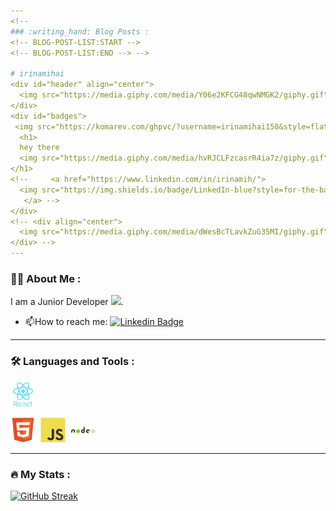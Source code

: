 ```yaml
---
<!-- 
### :writing_hand: Blog Posts :
<!-- BLOG-POST-LIST:START -->
<!-- BLOG-POST-LIST:END --> -->

# irinamihai
<div id="header" align="center">
  <img src="https://media.giphy.com/media/Y06e2KFCG48qwNMGK2/giphy.gif" width="100"/>
</div>
<div id="badges">
 <img src="https://komarev.com/ghpvc/?username=irinamihai150&style=flat-square&color=blue" alt=""/>
  <h1>
  hey there
  <img src="https://media.giphy.com/media/hvRJCLFzcasrR4ia7z/giphy.gif" width="30px"/>
</h1>
<!--     <a href="https://www.linkedin.com/in/irinamih/">
  <img src="https://img.shields.io/badge/LinkedIn-blue?style=for-the-badge&logo=linkedin&logoColor=white" alt="LinkedIn Badge"/>
   </a> -->
</div>
<!-- <div align="center">
  <img src="https://media.giphy.com/media/dWesBcTLavkZuG35MI/giphy.gif" width="600" height="300"/>
</div> -->
---
```


### :woman_technologist: About Me :

I am a Junior Developer <img src="https://media.giphy.com/media/scZPhLqaVOM1qG4lT9/giphy.gif" width="30">.


- :mailbox:How to reach me: [![Linkedin Badge](https://img.shields.io/badge/-irina-blue?style=flat&logo=Linkedin&logoColor=white)](https://www.linkedin.com/in/irinamih/)
- ---

### :hammer_and_wrench: Languages and Tools :

<div>
  
  <img src="https://github.com/devicons/devicon/blob/master/icons/react/react-original-wordmark.svg" title="React" alt="React" width="40" height="40"/>&nbsp;

  <img src="https://github.com/devicons/devicon/blob/master/icons/html5/html5-original.svg" title="HTML5" alt="HTML" width="40" height="40"/>&nbsp;
  <img src="https://github.com/devicons/devicon/blob/master/icons/javascript/javascript-original.svg" title="JavaScript" alt="JavaScript" width="40" height="40"/>&nbsp;
  <img src="https://github.com/devicons/devicon/blob/master/icons/nodejs/nodejs-original-wordmark.svg" title="NodeJS" alt="NodeJS" width="40" height="40"/>&nbsp;

---

### :fire: My Stats :
[![GitHub Streak](http://github-readme-streak-stats.herokuapp.com?user=irinamihai150&theme=dark&background=000000)](https://git.io/streak-stats)
